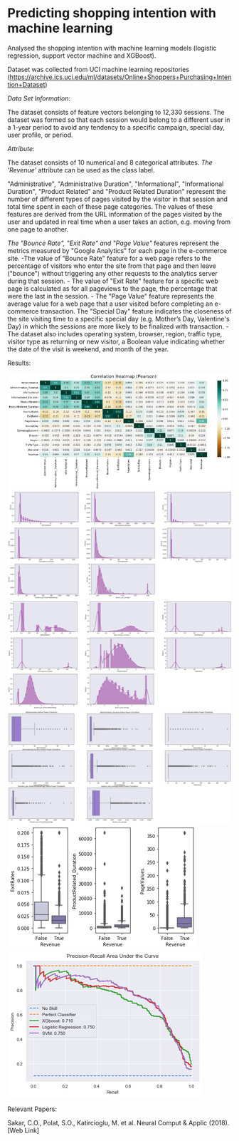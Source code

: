 
# Predicting shopping intention with machine learning

Analysed the shopping intention with machine learning models (logistic regression, support vector machine and XGBoost).


Dataset was collected from UCI machine learning repositories (https://archive.ics.uci.edu/ml/datasets/Online+Shoppers+Purchasing+Intention+Dataset) 

*Data Set Information*:

The dataset consists of feature vectors belonging to 12,330 sessions.
The dataset was formed so that each session
would belong to a different user in a 1-year period to avoid
any tendency to a specific campaign, special day, user
profile, or period.


*Attribute*:

The dataset consists of 10 numerical and 8 categorical attributes.
*The 'Revenue'* attribute can be used as the class label.

"Administrative", "Administrative Duration", "Informational", "Informational Duration", "Product Related" and "Product Related Duration" represent the number of different types of pages visited by the visitor in that session and total time spent in each of these page categories. The values of these features are derived from the URL information of the pages visited by the user and updated in real time when a user takes an action, e.g. moving from one page to another. 

*The "Bounce Rate", "Exit Rate" and "Page Value"* features represent the metrics measured by "Google Analytics" for each page in the e-commerce site. 
        -The value of "Bounce Rate" feature for a web page refers to the percentage of visitors who enter the site from that page and then leave ("bounce") without triggering any other requests to the analytics server during that session. 
         - The value of "Exit Rate" feature for a specific web page is calculated as for all pageviews to the page, the percentage that were the last in the session.
         - The "Page Value" feature represents the average value for a web page that a user visited before completing an e-commerce transaction. The "Special Day" feature indicates the closeness of the site visiting time to a specific special day (e.g. Mother’s Day, Valentine's Day) in which the sessions are more likely to be finalized with transaction. 
         - The dataset also includes operating system, browser, region, traffic type, visitor type as returning or new visitor, a Boolean value indicating whether the date of the visit is weekend, and month of the year.

Results:

![alt text](https://github.com/nasirtrekker/ml-googleanalytics/blob/main/image/pearson_corr.png)
![alt text](https://github.com/nasirtrekker/ml-googleanalytics/blob/main/image/distribution.png)
![alt text](https://github.com/nasirtrekker/ml-googleanalytics/blob/main/image/powertransformneddistribution.png)
![alt text](https://github.com/nasirtrekker/ml-googleanalytics/blob/main/image/outlier.png)
![alt text](https://github.com/nasirtrekker/ml-googleanalytics/blob/main/image/revenue_indicator.png)
![alt text](https://github.com/nasirtrekker/ml-googleanalytics/blob/main/image/areaundercurve.png)




Relevant Papers:

Sakar, C.O., Polat, S.O., Katircioglu, M. et al. Neural Comput & Applic (2018). [Web Link]


